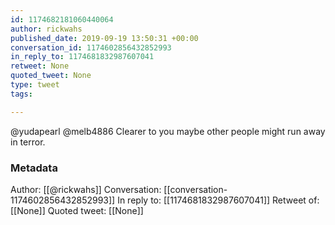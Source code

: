 ```yaml
---
id: 1174682181060440064
author: rickwahs
published_date: 2019-09-19 13:50:31 +00:00
conversation_id: 1174602856432852993
in_reply_to: 1174681832987607041
retweet: None
quoted_tweet: None
type: tweet
tags:

---
```


@yudapearl @melb4886 Clearer to you maybe other people might run away in terror.

### Metadata

Author: [[@rickwahs]]
Conversation: [[conversation-1174602856432852993]]
In reply to: [[1174681832987607041]]
Retweet of: [[None]]
Quoted tweet: [[None]]
